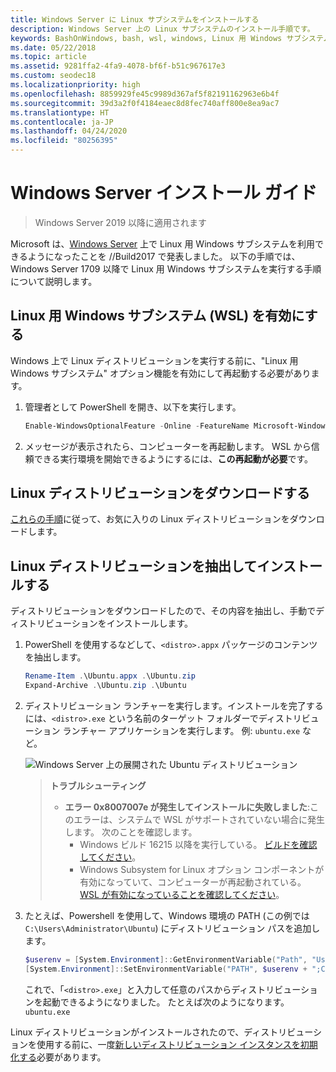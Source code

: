 ```yaml
---
title: Windows Server に Linux サブシステムをインストールする
description: Windows Server 上の Linux サブシステムのインストール手順です。
keywords: BashOnWindows, bash, wsl, windows, Linux 用 Windows サブシステム, windowssubsystem, ubuntu, windows server
ms.date: 05/22/2018
ms.topic: article
ms.assetid: 9281ffa2-4fa9-4078-bf6f-b51c967617e3
ms.custom: seodec18
ms.localizationpriority: high
ms.openlocfilehash: 8859929fe45c9989d367af5f82191162963e6b4f
ms.sourcegitcommit: 39d3a2f0f4184eaec8d8fec740aff800e8ea9ac7
ms.translationtype: HT
ms.contentlocale: ja-JP
ms.lasthandoff: 04/24/2020
ms.locfileid: "80256395"
---
```

# <a name="windows-server-installation-guide"></a>Windows Server インストール ガイド

> Windows Server 2019 以降に適用されます

Microsoft は、[Windows Server](https://blogs.technet.microsoft.com/hybridcloud/2017/05/10/windows-server-for-developers-news-from-microsoft-build-2017/) 上で Linux 用 Windows サブシステムを利用できるようになったことを //Build2017 で発表しました。  以下の手順では、Windows Server 1709 以降で Linux 用 Windows サブシステムを実行する手順について説明します。

## <a name="enable-the-windows-subsystem-for-linux-wsl"></a>Linux 用 Windows サブシステム (WSL) を有効にする

Windows 上で Linux ディストリビューションを実行する前に、"Linux 用 Windows サブシステム" オプション機能を有効にして再起動する必要があります。

1. 管理者として PowerShell を開き、以下を実行します。
    ```powershell
    Enable-WindowsOptionalFeature -Online -FeatureName Microsoft-Windows-Subsystem-Linux
    ```

2. メッセージが表示されたら、コンピューターを再起動します。 WSL から信頼できる実行環境を開始できるようにするには、**この再起動が必要**です。

## <a name="download-a-linux-distro"></a>Linux ディストリビューションをダウンロードする

[これらの手順](install-manual.md)に従って、お気に入りの Linux ディストリビューションをダウンロードします。

## <a name="extract-and-install-a-linux-distro"></a>Linux ディストリビューションを抽出してインストールする
ディストリビューションをダウンロードしたので、その内容を抽出し、手動でディストリビューションをインストールします。

1. PowerShell を使用するなどして、`<distro>.appx` パッケージのコンテンツを抽出します。

    ```powershell
    Rename-Item .\Ubuntu.appx .\Ubuntu.zip
    Expand-Archive .\Ubuntu.zip .\Ubuntu
    ```

2. ディストリビューション ランチャーを実行します。インストールを完了するには、`<distro>.exe` という名前のターゲット フォルダーでディストリビューション ランチャー アプリケーションを実行します。 例: `ubuntu.exe` など。

    ![Windows Server 上の展開された Ubuntu ディストリビューション](media/server-appx-expand.png)

    > **トラブルシューティング**
    > * **エラー 0x8007007e が発生してインストールに失敗しました**:このエラーは、システムで WSL がサポートされていない場合に発生します。 次のことを確認します。
    >   * Windows ビルド 16215 以降を実行している。 [ビルドを確認してください](troubleshooting.md#check-your-build-number)。
    >   * Windows Subsystem for Linux オプション コンポーネントが有効になっていて、コンピューターが再起動されている。  [WSL が有効になっていることを確認してください](troubleshooting.md#confirm-wsl-is-enabled)。
    
3. たとえば、Powershell を使用して、Windows 環境の PATH (この例では `C:\Users\Administrator\Ubuntu`) にディストリビューション パスを追加します。
        
    ```powershell
    $userenv = [System.Environment]::GetEnvironmentVariable("Path", "User")
    [System.Environment]::SetEnvironmentVariable("PATH", $userenv + ";C:\Users\Administrator\Ubuntu", "User")
    ```
    これで、「`<distro>.exe`」と入力して任意のパスからディストリビューションを起動できるようになりました。 たとえば次のようになります。`ubuntu.exe`

Linux ディストリビューションがインストールされたので、ディストリビューションを使用する前に、一度[新しいディストリビューション インスタンスを初期化する](initialize-distro.md)必要があります。
